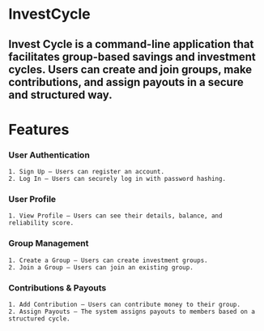 # InvestCycle
## Invest Cycle is a command-line application that facilitates group-based savings and investment cycles. Users can create and join groups, make contributions, and assign payouts in a secure and structured way.

#  Features
### User Authentication
    1. Sign Up – Users can register an account. 
    2. Log In – Users can securely log in with password hashing.

### User Profile
    1. View Profile – Users can see their details, balance, and reliability score.

### Group Management
    1. Create a Group – Users can create investment groups.
    2. Join a Group – Users can join an existing group.

### Contributions & Payouts
    1. Add Contribution – Users can contribute money to their group.
    2. Assign Payouts – The system assigns payouts to members based on a structured cycle.

